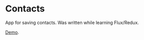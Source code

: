 # Contacts
App for saving contacts. 
Was written while learning Flux/Redux.

[Demo](https://bahkostya.github.io/Contacts/public/).
